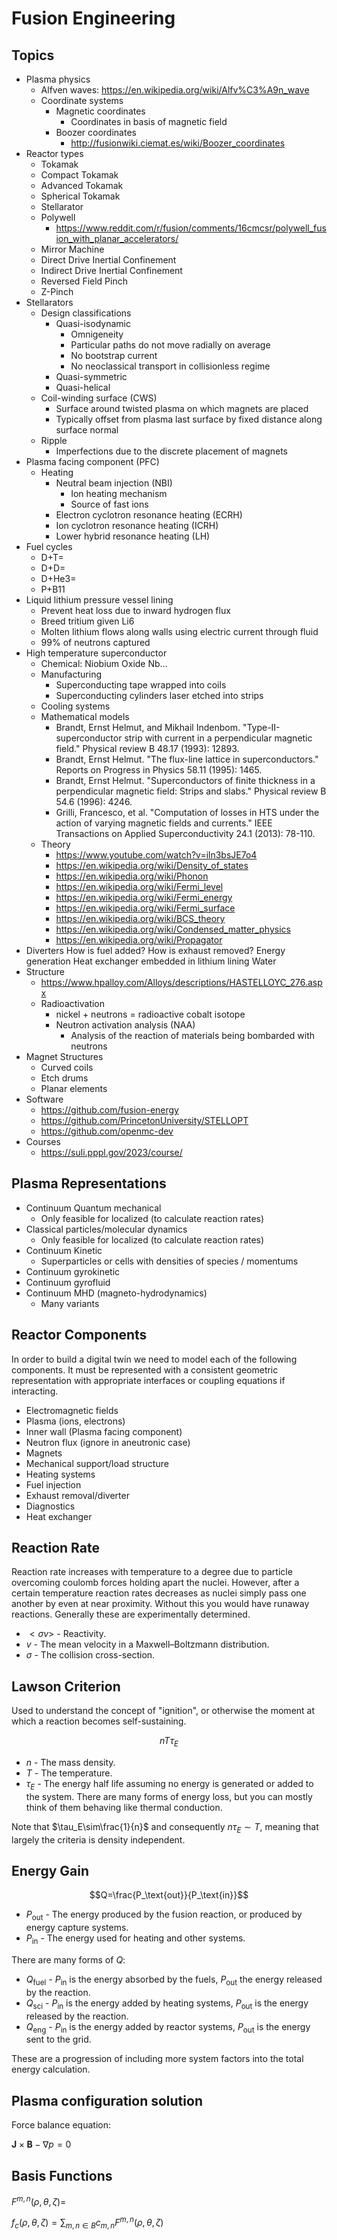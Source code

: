 # Fusion Engineering

## Topics

- Plasma physics
  - Alfven waves: https://en.wikipedia.org/wiki/Alfv%C3%A9n_wave
  - Coordinate systems
    - Magnetic coordinates
      - Coordinates in basis of magnetic field
    - Boozer coordinates
      - http://fusionwiki.ciemat.es/wiki/Boozer_coordinates
- Reactor types
  - Tokamak
  - Compact Tokamak
  - Advanced Tokamak
  - Spherical Tokamak
  - Stellarator
  - Polywell
    - https://www.reddit.com/r/fusion/comments/16cmcsr/polywell_fusion_with_planar_accelerators/
  - Mirror Machine
  - Direct Drive Inertial Confinement
  - Indirect Drive Inertial Confinement
  - Reversed Field Pinch
  - Z-Pinch
- Stellarators
  - Design classifications
    - Quasi-isodynamic
      - Omnigeneity
      - Particular paths do not move radially on average
      - No bootstrap current
      - No neoclassical transport in collisionless regime
    - Quasi-symmetric
    - Quasi-helical
  - Coil-winding surface (CWS)
    - Surface around twisted plasma on which magnets are placed
    - Typically offset from plasma last surface by fixed distance along surface normal
  - Ripple
    - Imperfections due to the discrete placement of magnets
- Plasma facing component (PFC)
  - Heating
    - Neutral beam injection (NBI)
      - Ion heating mechanism
      - Source of fast ions
    - Electron cyclotron resonance heating (ECRH)
    - Ion cyclotron resonance heating (ICRH)
    - Lower hybrid resonance heating (LH)
- Fuel cycles
  - D+T=
  - D+D=
  - D+He3=
  - P+B11
- Liquid lithium pressure vessel lining
  - Prevent heat loss due to inward hydrogen flux
  - Breed tritium given Li6
  - Molten lithium flows along walls using electric current through fluid
  - 99% of neutrons captured
- High temperature superconductor
  - Chemical: Niobium Oxide Nb…
  - Manufacturing
    - Superconducting tape wrapped into coils
    - Superconducting cylinders laser etched into strips
  - Cooling systems
  - Mathematical models
    - Brandt, Ernst Helmut, and Mikhail Indenbom. "Type-II-superconductor strip with current in a perpendicular magnetic field." Physical review B 48.17 (1993): 12893.
    - Brandt, Ernst Helmut. "The flux-line lattice in superconductors." Reports on Progress in Physics 58.11 (1995): 1465.
    - Brandt, Ernst Helmut. "Superconductors of finite thickness in a perpendicular magnetic field: Strips and slabs." Physical review B 54.6 (1996): 4246.
    - Grilli, Francesco, et al. "Computation of losses in HTS under the action of varying magnetic fields and currents." IEEE Transactions on Applied Superconductivity 24.1 (2013): 78-110.
  - Theory
    - https://www.youtube.com/watch?v=iln3bsJE7o4
    - https://en.wikipedia.org/wiki/Density_of_states
    - https://en.wikipedia.org/wiki/Phonon
    - https://en.wikipedia.org/wiki/Fermi_level
    - https://en.wikipedia.org/wiki/Fermi_energy
    - https://en.wikipedia.org/wiki/Fermi_surface
    - https://en.wikipedia.org/wiki/BCS_theory
    - https://en.wikipedia.org/wiki/Condensed_matter_physics
    - https://en.wikipedia.org/wiki/Propagator
- Diverters
How is fuel added?
How is exhaust removed?
Energy generation
Heat exchanger embedded in lithium lining
Water
- Structure
  - https://www.hpalloy.com/Alloys/descriptions/HASTELLOYC_276.aspx
  - Radioactivation
    - nickel + neutrons = radioactive cobalt isotope
    - Neutron activation analysis (NAA)
      - Analysis of the reaction of materials being bombarded with neutrons
- Magnet Structures
  - Curved coils
  - Etch drums
  - Planar elements
- Software
  - https://github.com/fusion-energy
  - https://github.com/PrincetonUniversity/STELLOPT
  - https://github.com/openmc-dev
- Courses
  - https://suli.pppl.gov/2023/course/

## Plasma Representations

- Continuum Quantum mechanical
  - Only feasible for localized (to calculate reaction rates)
- Classical particles/molecular dynamics
  - Only feasible for localized (to calculate reaction rates)
- Continuum Kinetic
  - Superparticles or cells with densities of species / momentums
- Continuum gyrokinetic
- Continuum gyrofluid
- Continuum MHD (magneto-hydrodynamics)
  - Many variants

## Reactor Components

In order to build a digital twin we need to model each of the following components. It must be represented with a consistent geometric representation with appropriate interfaces or coupling equations if interacting.
- Electromagnetic fields
- Plasma (ions, electrons)
- Inner wall (Plasma facing component)
- Neutron flux (ignore in aneutronic case)
- Magnets
- Mechanical support/load structure
- Heating systems
- Fuel injection
- Exhaust removal/diverter
- Diagnostics
- Heat exchanger

## Reaction Rate

Reaction rate increases with temperature to a degree due to particle overcoming coulomb forces holding apart the nuclei. However, after a certain temperature reaction rates decreases as nuclei simply pass one another by even at near proximity. Without this you would have runaway reactions. Generally these are experimentally determined.

- $<\sigma v>$ - Reactivity.
- $v$ - The mean velocity in a Maxwell–Boltzmann distribution.
- $\sigma$ - The collision cross-section.

## Lawson Criterion

Used to understand the concept of "ignition", or otherwise the moment at which a reaction becomes self-sustaining.

$$nT\tau_E$$

- $n$ - The mass density.
- $T$ - The temperature.
- $\tau_E$ - The energy half life assuming no energy is generated or added to the system. There are many forms of energy loss, but you can mostly think of them behaving like thermal conduction.

Note that $\tau_E\sim\frac{1}{n}$ and consequently $n\tau_E\sim T$, meaning that largely the criteria is density independent.

## Energy Gain

$$Q=\frac{P_\text{out}}{P_\text{in}}$$

- $P_\text{out}$ - The energy produced by the fusion reaction, or produced by energy capture systems.
- $P_\text{in}$ - The energy used for heating and other systems.

There are many forms of $Q$:

- $Q_\text{fuel}$ - $P_\text{in}$ is the energy absorbed by the fuels, $P_\text{out}$ the energy released by the reaction.
- $Q_\text{sci}$ - $P_\text{in}$ is the energy added by heating systems, $P_\text{out}$ is the energy released by the reaction.
- $Q_\text{eng}$ - $P_\text{in}$ is the energy added by reactor systems, $P_\text{out}$ is the energy sent to the grid.

These are a progression of including more system factors into the total energy calculation.

## Plasma configuration solution

Force balance equation:

$\textbf{J}\times\textbf{B}-\nabla p=0$

## Basis Functions

$F^{m,n}(\rho,\theta,\zeta)=$

$f_c(\rho,\theta,\zeta)=\sum_{m,n\in B} c_{m,n} F^{m,n}(\rho,\theta,\zeta)$
